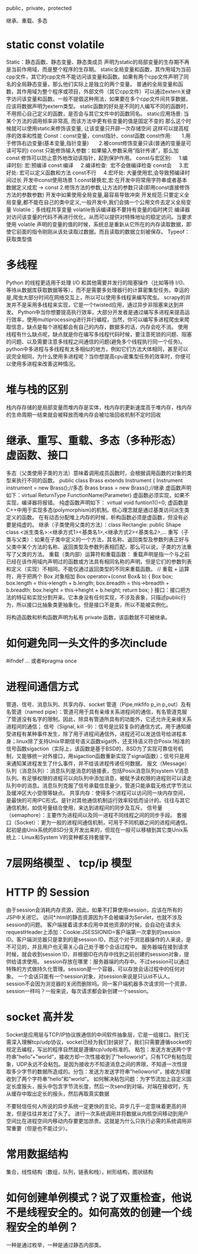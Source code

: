 public，private，protected

继承、重载、多态
# static const volatile
Static：静态函数、静态变量、静态类成员
    声明为static的局部变量的生存期不再是当前作用域，而是整个程序的生存期。
    static全局变量和函数，其作用域为当前cpp文件，其它的cpp文件不能访问该变量和函数。如果有两个cpp文件声明了同名的全局静态变量，那么他们实际上是独立的两个变量。
    普通的全局变量和函数，其作用域为整个程序或项目，外部文件（其它cpp文件）可以通过extern关键字访问该变量和函数。一般不提倡这种用法，如果要在多个cpp文件间共享数据，应该将数据声明为extern类型。
    static函数的好处是不同的人编写不同的函数时，不用担心自己定义的函数，是否会与其它文件中的函数同名。
    static应用场景:
    当某个方法的调用频率非常高, 而该方法中更有些变量的值是固定不变的
    那么这个时候就可以使用static来修饰该变量, 让该变量只开辟一次存储空间
    这样可以提高程序的效率和性能
Const：const变量，const指针、const函数
    const作用:
          1.用于修饰右边变量(基本变量,指针变量)
          2.被const修饰变量只读(普通的变量是可读可写的)
            const 只能修饰输入参数：如果输入参数采用“指针传递”，那么加const 修饰可以防止意外地改动该指针，起到保护作用。
    const与宏区别:
        1.编译时刻: 宏:预编译 const:编译
        2.编译检查:  宏不会做编译检查 const会
        3.宏好处: 宏可以定义函数和方法 const不行
        4.宏坏处: 大量使用宏,会导致预编译时间过长
    开发中const使用场景
    1.const替换宏,宏:在开发中将常用字符串或者基本数据定义成宏 -> const
    2.修饰方法的参数,让方法的参数只读(即用const直接修饰方法的参数参数)
    开发中如果使用全局变量,最容易导致冲突
    开发规范:只要定义全局变量,都不能在自己的类中定义,一般开发中,我们会搞一个公用文件去定义全局变量
Volatile：多线程共享变量
    volatile告诉编译器不要持有变量的临时拷贝
    编译器对访问该变量的代码不再进行优化，从而可以提供对特殊地址的稳定访问。当要求使用 volatile 声明的变量的值的时候，系统总是重新从它所在的内存读取数据，即使它前面的指令刚刚从该处读取过数据。而且读取的数据立刻被保存。
Typeof：获取类型值


# 多线程
Python 的线程更适用于处理 I/O 和其他需要并发行的阻塞操作（比如等待 I/O、等待从数据库获取数据等等），而不是需要多处理器行的计算密集型任务。幸运的是,爬虫大部分时间在网络交互上，所以可以使用多线程来编写爬虫。
scrapy的并发并不是采用多线程来实现，它是一个twisted应用，通过异步非阻塞来达到并发。
Python中当你想要提高执行效率，大部分开发者是通过编写多进程来提高运行效率，使用multiprocessing进行并行编程，当然，你可以编写多进程爬虫来爬取信息，缺点是每个进程都会有自己的内存，数据多的话，内存会吃不消。
使用线程有什么缺点呢，缺点就是你在编写多线程代码时候，要注意死锁的问题、阻塞的问题、以及需要注意多线程之间通信的问题(避免多个线程执行同一个任务)。
python中多进程与多线程有太多相似的地方，例如它们方法大体相同，甚至可以说完全相同，为什么使用多进程呢？当你想提高cpu密集型任务的效率时，你便可以使用多进程来改善这种情况。

# 堆与栈的区别
栈内存存储的是局部变量而堆内存是实体，栈内存的更新速度高于堆内存，栈内存的生命周期一结束就会被释放而堆内存会被垃圾回收机制不定时回收

# 继承、重写、重载、多态（多种形态） 虚函数、接口
多态（父类使用子类的方法）意味着调用成员函数时，会根据调用函数的对象的类型来执行不同的函数。
public class Brass extends Instrument {
Instrument instrument = new Brass();//多态
Brass brass = new Brass();//继承
虚函数声明如下：virtual ReturnType FunctionName(Parameter) 虚函数必须实现，如果不实现，编译器将报错。
纯虚函数声明如下： virtual void funtion1()=0;
虚函数是C++中用于实现多态(polymorphism)的机制。核心理念就是通过基类访问派生类定义的函数。 在有动态分配堆上内存的时候，析构函数必须是虚函数，但没有必要是纯虚的。
继承（子类使用父类的方法）：class Rectangle: public Shape
class <派生类名>:<继承方式1><基类名1>,<继承方式2><基类名2>,…
重写（子类与父类）：如果在子类中定义的一个方法，其名称、返回类型及参数列表正好与父类中某个方法的名称、返回类型及参数列表相匹配，那么可以说，子类的方法重写了父类的方法。
重载（类内部）运算符和重载函数：
重载声明是指一个与之前已经在该作用域内声明过的函数或方法具有相同名称的声明，但是它们的参数列表和定义（实现）不相同。不能仅通过返回类型的不同来重载函数。
// 重载 + 运算符，用于把两个 Box 对象相加
    Box operator+(const Box& b)
    {
        Box box;
        box.length = this->length + b.length;
        box.breadth = this->breadth + b.breadth;
        box.height = this->height + b.height;
        return box;
    }
接口：接口把方法的特征和实现分割开来。它本身没有任何实现，不涉及表象，只描述public行为，所以接口比抽象类更抽象化。但是接口不是类，所以不能被实例化。

将构造函数和析构函数声明为私有 private 函数，该函数就不可被继承。


# 如何避免同一头文件的多次include
#ifndef … 或者#pragma once


# 进程间通信方式
管道、信号、消息队列、共享内存、socket
管道（Pipe,mkfifo p_in p_out）及有名管道（named pipe）：管道可用于具有亲缘关系进程间的通信，有名管道克服了管道没有名字的限制，因此，除具有管道所具有的功能外，它还允许无亲缘关系进程间的通信；
信号（Signal, kill -9）：信号是比较复杂的通信方式，用于通知接受进程有某种事件发生，除了用于进程间通信外，进程还可以发送信号给进程本身；linux除了支持Unix早期信号语义函数sigal外，还支持语义符合Posix.1标准的信号函数sigaction（实际上，该函数是基于BSD的，BSD为了实现可靠信号机制，又能够统一对外接口，用sigaction函数重新实现了signal函数）；信号只是用来通知某进程发生了什么事件，并不给该进程传递任何数据。 
报文（Message）队列（消息队列）：消息队列是消息的链接表，包括Posix消息队列system V消息队列。有足够权限的进程可以向队列中添加消息，被赋予读权限的进程则可以读走队列中的消息。消息队列克服了信号承载信息量少，管道只能承载无格式字节流以及缓冲区大小受限等缺点。
共享内存：使得多个进程可以访问同一块内存空间，是最快的可用IPC形式。是针对其他通信机制运行效率较低而设计的。往往与其它通信机制，如信号量结合使用，来达到进程间的同步及互斥。
信号量（semaphore）：主要作为进程间以及同一进程不同线程之间的同步手段。
套接口（Socket）：更为一般的进程间通信机制，可用于不同机器之间的进程间通信。起初是由Unix系统的BSD分支开发出来的，但现在一般可以移植到其它类Unix系统上：Linux和System V的变种都支持套接字。


# 7层网络模型 、 tcp/ip 模型

# HTTP 的 Session
由于session会消耗内存资源，因此，如果不打算使用session，应该在所有的JSP中关闭它。
访问*.html的静态资源因为不会被编译为Servlet，也就不涉及session的问题。
客户端接着请求本应用中其他资源的时候，会自动在请求头requestHeader上添加：Cookie:JSESSIONID=客户端第一次拿到的session ID。客户端浏览器只是拿到的是session ID，而这个对于浏览器操作的人来说，是不可见的，并且用户也无需关心自己处于哪个会话过程中。
服务器端在接到请求时候，就会收到session ID，并根据ID在内存中找到之前创建的session对象，提供给请求使用。
session存放在哪里：服务器端的内存中。不过session可以通过特殊的方式做持久化管理。session是一个容器，可以存放会话过程中的任何对象。
一个会话只能有一个session对象，对session来说是只认id不认人。
session不会因为浏览器的关闭而删除吗。同一客户端机器多次请求同一个资源，session一样吗？一般来说，每次请求都会新创建一个session。



# socket 高并发
Socket是应用层与TCP/IP协议族通信的中间软件抽象层，它是一组接口。我们无需深入理解tcp/udp协议，socket已经为我们封装好了，我们只需要遵循socket的规定去编程，写出的程序自然就是遵循tcp/udp标准的。
粘包：发送方发送两个字符串”hello”+”world”，接收方却一次性接收到了”helloworld”。只有TCP有粘包现象，UDP永远不会粘包。是因为接收方不知道消息之间的界限，不知道一次性提取多少字节的数据所造成的。分包：发送方发送字符串”helloworld”，接收方却接收到了两个字符串”hello”和”world”。
如何解决粘包问题：为字节流加上自定义固定长度报头，报头中包含字节流长度，然后一次send到对端，对端在接收时，先从缓存中取出定长的报头，然后再取真实数据

不要轻信任何人所说的异步系统一定更快的言论。异步几乎一定意味着更高的并发，但是往往并发过了头了。
进行一次系统调用并将数据从内核空间移动到用户空间比在进程空间内移动内存要更加昂贵。这就是为什么只执行必需的系统调用非常重要（但是也不能过少）。


# 常用数据结构
集合，线性结构（数组，队列，链表和栈），树形结构，图状结构

# 如何创建单例模式？说了双重检查，他说不是线程安全的。如何高效的创建一个线程安全的单例？
一种是通过枚举，一种是通过静态内部类。